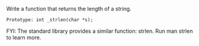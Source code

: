 Write a function that returns the length of a string.



    Prototype: int _strlen(char *s);



FYI: The standard library provides a similar function: strlen. Run man strlen to learn more.
